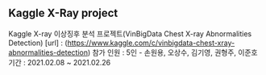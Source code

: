 ## Kaggle X-Ray project

Kaggle X-ray 이상징후 분석 프로젝트(VinBigData Chest X-ray Abnormalities Detection)
[url] : (https://www.kaggle.com/c/vinbigdata-chest-xray-abnormalities-detection)
참가 인원 : 5인 - 손원용, 오상수, 김기영, 권형주, 이준호
기간 : 2021.02.08 ~ 2021.02.26